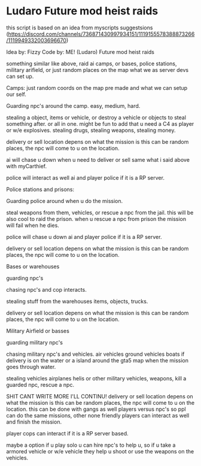 # Ludaro Future mod heist raids

this script is based on an idea from myscripts suggestsions
(https://discord.com/channels/736871430997934151/1119155578388873266/1119949332003696670)


Idea by: Fizzy
Code by: ME! (Ludaro)
Future mod heist raids

 something similar like above, raid ai camps, or bases, police stations, military arifield, or just random places on the map what we as server devs can set up.

Camps: just random coords on the map pre made and what we can setup our self.

Guarding npc's around the camp. easy, medium, hard.

stealing a object, items or vehicle, or destroy a vehicle or objects to steal something after. or all in one. might be fun to add that u need a C4 as player or w/e explosives. stealing drugs, stealing weapons, stealing money.

delivery or sell location depens on what the mission is this can be random places, the npc will come to u on the location.

ai will chase u down when u need to deliver or sell same what i said above with myCarthief.

police will interact as well ai and player police if it is a RP server.

Police stations and prisons: 

Guarding police around when u do the mission.

steal weapons from them, vehicles, or rescue a npc from the jail. this will be also cool to raid the prison. when u rescue a npc from prison the mission will fail when he dies.

police will chase u down ai and player police if it is a RP server.

delivery or sell location depens on what the mission is this can be random places, the npc will come to u on the location.

Bases or warehouses 

guarding npc's

chasing npc's and cop interacts.

stealing stuff from the warehouses items, objects, trucks.

delivery or sell location depens on what the mission is this can be random places, the npc will come to u on the location.

Military Airfield or basses

guarding military npc's

chasing military npc's and vehicles. air vehicles ground vehicles boats if delivery is on the water or a island around the gta5 map when the mission goes through water.

stealing vehicles airplanes helis or other military vehicles, weapons, kill a guarded npc, rescue a npc.

SHIT CANT WRITE MORE I'LL CONTINU!
delivery or sell location depens on what the mission is this can be random places, the npc will come to u on the location.
 this can be done with gangs as well
players versus npc's so ppl can do the same missions, other none friendly players can interact as well and finish the mission.

player cops can interact if it is a RP server based.

maybe a option if u play solo u can hire npc's to help u, so if u take a armored vehicle or w/e vehicle they help u shoot or use the weapons on the vehicles.